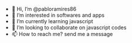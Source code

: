 - 👋 Hi, I’m @pabloramires86
- 👀 I’m interested in softwares and apps
- 🌱 I’m currently learning javascript
- 💞️ I’m looking to collaborate on javascript codes
- 📫 How to reach me? send me a message

<!---
pabloramires86/pabloramires86 is a ✨ special ✨ repository because its `README.md` (this file) appears on your GitHub profile.
You can click the Preview link to take a look at your changes.
--->
